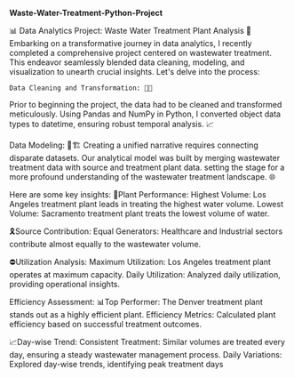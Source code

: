 **Waste-Water-Treatment-Python-Project**


📊 Data Analytics Project: Waste Water Treatment Plant Analysis 🌊 Embarking on a transformative journey in data analytics, I recently completed a comprehensive project centered on wastewater treatment. This endeavor seamlessly blended data cleaning, modeling, and visualization to unearth crucial insights. Let's delve into the process:

    Data Cleaning and Transformation: 🧹🔄
Prior to beginning the project, the data had to be cleaned and transformed meticulously. Using Pandas and NumPy in Python, I converted object data types to datetime, ensuring robust temporal analysis. 📈

   Data Modeling: 🤝🏗️
Creating a unified narrative requires connecting disparate datasets. Our analytical model was built by merging wastewater treatment data with source and treatment plant data. setting the stage for a more profound understanding of the wastewater treatment landscape. 🌐

Here are some key insights: 🔋Plant Performance: Highest Volume: Los Angeles treatment plant leads in treating the highest water volume. Lowest Volume: Sacramento treatment plant treats the lowest volume of water.

🎗️Source Contribution: Equal Generators: Healthcare and Industrial sectors contribute almost equally to the wastewater volume.

⛔Utilization Analysis: Maximum Utilization: Los Angeles treatment plant operates at maximum capacity. Daily Utilization: Analyzed daily utilization, providing operational insights.

Efficiency Assessment: 📊Top Performer: The Denver treatment plant stands out as a highly efficient plant. Efficiency Metrics: Calculated plant efficiency based on successful treatment outcomes.

📈Day-wise Trend: Consistent Treatment: Similar volumes are treated every day, ensuring a steady wastewater management process. Daily Variations: Explored day-wise trends, identifying peak treatment days
